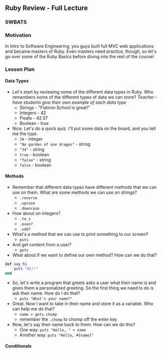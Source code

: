 ## Ruby Review - Full Lecture

### SWBATS

### Motivation

In Intro to Software Engineering, you guys built full MVC web applications and became masters of Ruby. Even masters need practice, though, so let's go over some of the Ruby Basics before diving into the rest of the course!


### Lesson Plan

#### Data Types

+ Let's start by reviewing some of the different data types in Ruby. Who remembers some of the different types of data we can store? *Teacher - have students give their own example of each data type* 
	* Strings - "Flatiron School is great!"
	* Integers - 42
	* Floats - 42.57
	* Boolean - true
+ Nice. Let's do a quick quiz. I'll put some data on the board, and you tell me the type. 
	* `34` - integer
	* `"No garden of one dragon"` - string
	* `"34"` - string
	* `true` - boolean
	* `"false"` - string
	* `false` - boolean

#### Methods

+ Remember that different data types have different methods that we can use on them. What are some methods we can use on strings? 
	* `.reverse`
	* `.upcase`
	* `.downcase`
+ How about on integers?
	* `.to_s`
	* `.even?`
	* `.odd?`
+ What's a method that we can use to print something to our screen?
	* `puts`
+ And get content from a user?
	* `gets`
+ What about if we want to define our own method? How can we do that?

```ruby
def say_hi
	puts "Hi!!"
end
```

+ So, let's write a program that greets asks a user what their name is and gives them a personalized greeting. So the first thing we need to do is ask their name. How do I do that?
	* `puts "What's your name?"`
+ Great. Now I want to take in their name and store it as a variable. Who can help me do that?
	* `name = gets.chomp`
	* remember the `.chomp` to chomp off the enter key
+ Now, let's say their name back to them. How can we do this?
	* One way: `puts "Hello, " + name`
	* Another way: `puts "Hello, #{name}"`

#### Conditionals
